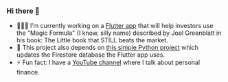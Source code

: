 ### Hi there 👋

<!--
**LaloCo/LaloCo** is a ✨ _special_ ✨ repository because its `README.md` (this file) appears on your GitHub profile.

Here are some ideas to get you started:-->

- 👨🏻‍💻 I’m currently working on a [Flutter app](https://github.com/LaloCo/StockPortfolioCreation_Mobile) that will help investors use the "Magic Formula" (I know, silly name) described by Joel Greenblatt in his book: The Little book that STILL beats the market.
- 🐍 This project also depends on [this simple Python project](https://github.com/LaloCo/StockPortfolioCreation) which updates the Firestore database the Flutter app uses.
- ⚡ Fun fact: I have a [YouTube channel](https://www.youtube.com/EduardoRosas) where I talk about personal finance.
